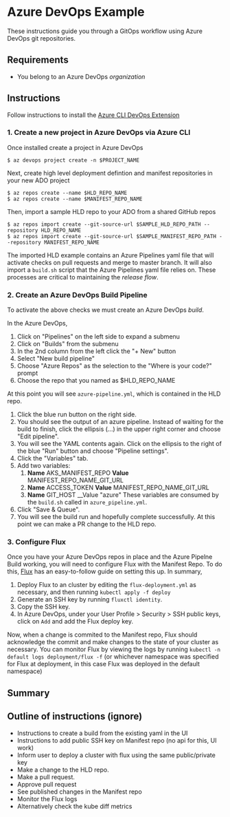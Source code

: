 # Azure DevOps Example
These instructions guide you through a GitOps workflow using Azure DevOps git repositories.

## Requirements
+ You belong to an Azure DevOps _organization_

## Instructions
Follow instructions to install the [Azure CLI DevOps Extension](https://github.com/Microsoft/azure-devops-cli-extension)

### 1. Create a new project in Azure DevOps via Azure CLI
Once installed create a project in Azure DevOps
```
$ az devops project create -n $PROJECT_NAME
```

Next, create high level deployment defintion and manifest repositories in your new ADO project
```
$ az repos create --name $HLD_REPO_NAME
$ az repos create --name $MANIFEST_REPO_NAME
```

Then, import a sample HLD repo to your ADO from a shared GitHub repos
```
$ az repos import create --git-source-url $SAMPLE_HLD_REPO_PATH --repository HLD_REPO_NAME
$ az repos import create --git-source-url $SAMPLE_MANIFEST_REPO_PATH --repository MANIFEST_REPO_NAME
```

The imported HLD example contains an Azure Pipelines yaml file that will activate checks on pull requests and merge to master branch. It will also import a `build.sh` script that the Azure Pipelines yaml file relies on. These processes are critical to maintaining the _release flow_.

### 2. Create an Azure DevOps Build Pipeline
To activate the above checks we must create an Azure DevOps _build_. 

In the Azure DevOps,
1. Click on "Pipelines" on the left side to expand a submenu
2. Click on "Builds" from the submenu
3. In the 2nd column from the left click the "+ New" button
4. Select "New build pipeline"
5. Choose "Azure Repos" as the selection to the "Where is your code?" prompt
6. Choose the repo that you named as $HLD_REPO_NAME

At this point you will see `azure-pipeline.yml`, which is contained in the HLD repo.
1. Click the blue run button on the right side.
2. You should see the output of an azure pipeline. Instead of waiting for the build to finish, click the ellipsis (...) in the upper right corner and choose "Edit pipeline".
3. You will see the YAML contents again. Click on the ellipsis to the right of the blue "Run" button and choose "Pipeline settings".
4. Click the "Variables" tab.
5. Add two variables:
    1. __Name__ AKS_MANIFEST_REPO __Value__ MANIFEST_REPO_NAME_GIT_URL
    2. __Name__ ACCESS_TOKEN __Value__ MANIFEST_REPO_NAME_GIT_URL
    3. __Name__ GIT_HOST __Value "azure"
    These variables are consumed by the `build.sh` called in `azure_pipeline.yml`.
6. Click "Save & Queue".
7. You will see the build run and hopefully complete successfully. At this point we can make a PR change to the HLD repo.

### 3. Configure Flux

Once you have your Azure DevOps repos in place and the Azure Pipelne Build working, you will need to configure Flux with the Manifest Repo. To do this, [Flux](https://github.com/weaveworks/flux/blob/master/site/get-started.md) has an easy-to-follow guide on setting this up. In summary,

1. Deploy Flux to an cluster by editing the `flux-deployment.yml` as necessary, and then running `kubectl apply -f deploy`
2. Generate an SSH key by running `fluxctl identity`.
3. Copy the SSH key.
4. In Azure DevOps, under your User Profile > Security > SSH public keys, click on `Add` and add the Flux deploy key.

Now, when a change is commited to the Manifest repo, Flux should acknowledge the commit and make changes to the state of your cluster as necessary. You can monitor Flux by viewing the logs by running `kubectl -n default logs deployment/flux -f` (or whichever namespace was specified for Flux at deployment, in this case Flux was deployed in the default namespace)

## Summary

## Outline of instructions (ignore)
- Instructions to create a build from the existing yaml in the UI
- Instructions to add public SSH key on Manifest repo (no api for this, UI work)
- Inform user to deploy a cluster with flux using the same public/private key
- Make a change to the HLD repo. 
- Make a pull request.
- Approve pull request
- See published changes in the Manifest repo
- Monitor the Flux logs 
- Alternatively check the kube diff metrics
